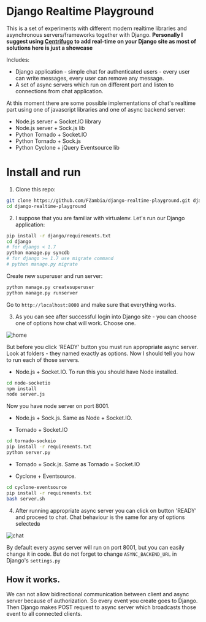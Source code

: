 Django Realtime Playground
==========================

This is a set of experiments with different modern realtime libraries and
asynchronous servers/frameworks together with Django. **Personally I suggest using
[Centrifugo](https://github.com/centrifugal/centrifugo) to add real-time on your
Django site as most of solutions here is just a showcase**

Includes:

* Django application - simple chat for authenticated users - every user can write messages, every user can remove any message. 
* A set of async servers which run on different port and listen to connections from chat application.

At this moment there are some possible implementations of chat's realtime part using one of javascript libraries and one of async backend server:

* Node.js server + Socket.IO library
* Node.js server + Sock.js lib
* Python Tornado + Socket.IO
* Python Tornado + Sock.js
* Python Cyclone + jQuery Eventsource lib


Install and run
===============

1) Clone this repo:

```bash
git clone https://github.com/FZambia/django-realtime-playground.git django-realtime-playground/
cd django-realtime-playground
```

2) I suppose that you are familiar with virtualenv. Let's run our Django application:

```bash
pip install -r django/requirements.txt
cd django
# for django < 1.7
python manage.py syncdb
# for django >= 1.7 use migrate command
# python manage.py migrate
```

Create new superuser and run server:

```bash
python manage.py createsuperuser
python manage.py runserver
```

Go to `http://localhost:8000` and make sure that everything works.

3) As you can see after successful login into Django site - you can choose one of options how chat will work.
Choose one.

![home](https://raw.github.com/FZambia/django-realtime-playground/master/home.png "home page")

But before you click 'READY' button you must run appropriate async server. Look at folders - they named
exactly as options. Now I should tell you how to run each of those servers.

* Node.js + Socket.IO. To run this you should have Node installed.
```bash
cd node-socketio
npm install
node server.js
```
Now you have node server on port 8001.
	
* Node.js + Sock.js. Same as Node + Socket.IO.

* Tornado + Socket.IO
```bash
cd tornado-sockeio
pip install -r requirements.txt
python server.py
```

* Tornado + Sock.js. Same as Tornado + Socket.IO

* Cyclone + Eventsource.
```bash
cd cyclone-eventsource
pip install -r requirements.txt
bash server.sh
```

4) After running appropriate async server you can click on button 'READY' and proceed to chat. Chat behaviour is the same for any of options selectedв

![chat](https://raw.github.com/FZambia/django-realtime-playground/master/chat.png "chat page")

By default every async server will run on port 8001, but you can easily change it in code. But do not forget to change `ASYNC_BACKEND_URL` in Django's `settings.py`

How it works.
-------------

We can not allow bidirectional communication between client and async server because of authorization. So every event you create
goes to Django. Then Django makes POST request to async server which broadcasts those event to all connected clients.



